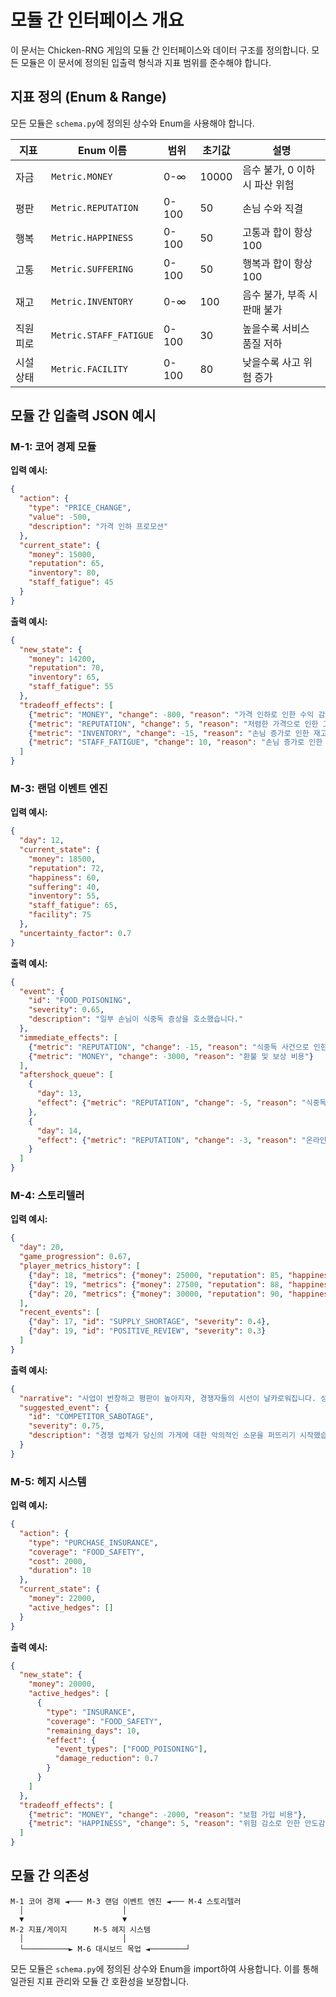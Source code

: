# 모듈 간 인터페이스 개요

이 문서는 Chicken-RNG 게임의 모듈 간 인터페이스와 데이터 구조를 정의합니다. 모든 모듈은 이 문서에 정의된 입출력 형식과 지표 범위를 준수해야 합니다.

## 지표 정의 (Enum & Range)

모든 모듈은 `schema.py`에 정의된 상수와 Enum을 사용해야 합니다.

| 지표 | Enum 이름 | 범위 | 초기값 | 설명 |
|------|-----------|------|--------|------|
| 자금 | `Metric.MONEY` | 0-∞ | 10000 | 음수 불가, 0 이하 시 파산 위험 |
| 평판 | `Metric.REPUTATION` | 0-100 | 50 | 손님 수와 직결 |
| 행복 | `Metric.HAPPINESS` | 0-100 | 50 | 고통과 합이 항상 100 |
| 고통 | `Metric.SUFFERING` | 0-100 | 50 | 행복과 합이 항상 100 |
| 재고 | `Metric.INVENTORY` | 0-∞ | 100 | 음수 불가, 부족 시 판매 불가 |
| 직원 피로 | `Metric.STAFF_FATIGUE` | 0-100 | 30 | 높을수록 서비스 품질 저하 |
| 시설 상태 | `Metric.FACILITY` | 0-100 | 80 | 낮을수록 사고 위험 증가 |

## 모듈 간 입출력 JSON 예시

### M-1: 코어 경제 모듈

**입력 예시:**
```json
{
  "action": {
    "type": "PRICE_CHANGE",
    "value": -500,
    "description": "가격 인하 프로모션"
  },
  "current_state": {
    "money": 15000,
    "reputation": 65,
    "inventory": 80,
    "staff_fatigue": 45
  }
}
```

**출력 예시:**
```json
{
  "new_state": {
    "money": 14200,
    "reputation": 70,
    "inventory": 65,
    "staff_fatigue": 55
  },
  "tradeoff_effects": [
    {"metric": "MONEY", "change": -800, "reason": "가격 인하로 인한 수익 감소"},
    {"metric": "REPUTATION", "change": 5, "reason": "저렴한 가격으로 인한 고객 만족도 증가"},
    {"metric": "INVENTORY", "change": -15, "reason": "손님 증가로 인한 재고 소진"},
    {"metric": "STAFF_FATIGUE", "change": 10, "reason": "손님 증가로 인한 업무량 증가"}
  ]
}
```

### M-3: 랜덤 이벤트 엔진

**입력 예시:**
```json
{
  "day": 12,
  "current_state": {
    "money": 18500,
    "reputation": 72,
    "happiness": 60,
    "suffering": 40,
    "inventory": 55,
    "staff_fatigue": 65,
    "facility": 75
  },
  "uncertainty_factor": 0.7
}
```

**출력 예시:**
```json
{
  "event": {
    "id": "FOOD_POISONING",
    "severity": 0.65,
    "description": "일부 손님이 식중독 증상을 호소했습니다."
  },
  "immediate_effects": [
    {"metric": "REPUTATION", "change": -15, "reason": "식중독 사건으로 인한 평판 하락"},
    {"metric": "MONEY", "change": -3000, "reason": "환불 및 보상 비용"}
  ],
  "aftershock_queue": [
    {
      "day": 13,
      "effect": {"metric": "REPUTATION", "change": -5, "reason": "식중독 뉴스 확산"}
    },
    {
      "day": 14,
      "effect": {"metric": "REPUTATION", "change": -3, "reason": "온라인 리뷰 악화"}
    }
  ]
}
```

### M-4: 스토리텔러

**입력 예시:**
```json
{
  "day": 20,
  "game_progression": 0.67,
  "player_metrics_history": [
    {"day": 18, "metrics": {"money": 25000, "reputation": 85, "happiness": 70}},
    {"day": 19, "metrics": {"money": 27500, "reputation": 88, "happiness": 72}},
    {"day": 20, "metrics": {"money": 30000, "reputation": 90, "happiness": 75}}
  ],
  "recent_events": [
    {"day": 17, "id": "SUPPLY_SHORTAGE", "severity": 0.4},
    {"day": 19, "id": "POSITIVE_REVIEW", "severity": 0.3}
  ]
}
```

**출력 예시:**
```json
{
  "narrative": "사업이 번창하고 평판이 높아지자, 경쟁자들의 시선이 날카로워집니다. 성공은 때로 예상치 못한 도전을 불러옵니다.",
  "suggested_event": {
    "id": "COMPETITOR_SABOTAGE",
    "severity": 0.75,
    "description": "경쟁 업체가 당신의 가게에 대한 악의적인 소문을 퍼뜨리기 시작했습니다."
  }
}
```

### M-5: 헤지 시스템

**입력 예시:**
```json
{
  "action": {
    "type": "PURCHASE_INSURANCE",
    "coverage": "FOOD_SAFETY",
    "cost": 2000,
    "duration": 10
  },
  "current_state": {
    "money": 22000,
    "active_hedges": []
  }
}
```

**출력 예시:**
```json
{
  "new_state": {
    "money": 20000,
    "active_hedges": [
      {
        "type": "INSURANCE",
        "coverage": "FOOD_SAFETY",
        "remaining_days": 10,
        "effect": {
          "event_types": ["FOOD_POISONING"],
          "damage_reduction": 0.7
        }
      }
    ]
  },
  "tradeoff_effects": [
    {"metric": "MONEY", "change": -2000, "reason": "보험 가입 비용"},
    {"metric": "HAPPINESS", "change": 5, "reason": "위험 감소로 인한 안도감"}
  ]
}
```

## 모듈 간 의존성

```
M-1 코어 경제 ◄─── M-3 랜덤 이벤트 엔진 ◄─── M-4 스토리텔러
  │                      │
  ▼                      ▼
M-2 지표/게이지      M-5 헤지 시스템
  │                      │
  └──────────► M-6 대시보드 목업 ◄────────┘
```

모든 모듈은 `schema.py`에 정의된 상수와 Enum을 import하여 사용합니다. 이를 통해 일관된 지표 관리와 모듈 간 호환성을 보장합니다.
